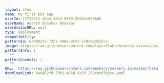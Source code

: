 ```yaml
---
layout: item
name: My first k8s app
userId: 777357e1-3bb4-4014-9790-50484c9596d6
userName: Adarsh Bhaskar Bhaskar
userAvatarURL: null
type: Deployment
compatibility: 
patternId: 6a0492fd-73b2-496d-9c5f-278c00d3a5ca
image: https://raw.githubusercontent.com/layer5labs/meshery-extensions-packages/master/action-assets/design-assets/6a0492fd-73b2-496d-9c5f-278c00d3a5ca.png
patternInfo: |
  ""
patternCaveats: |
  ""
URL: 'https://raw.githubusercontent.com/meshery/meshery.io/master/catalog/6a0492fd-73b2-496d-9c5f-278c00d3a5ca.yaml'
downloadLink: 6a0492fd-73b2-496d-9c5f-278c00d3a5ca.yaml
---
```

